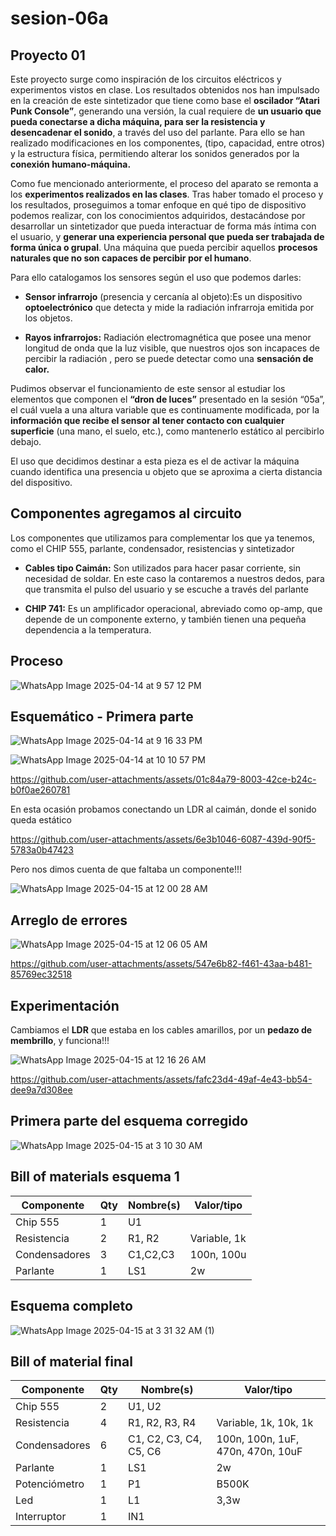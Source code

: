 # sesion-06a

## Proyecto 01

Este proyecto surge como inspiración de los circuitos eléctricos y experimentos vistos en clase. Los resultados obtenidos nos han impulsado en la creación de este sintetizador que tiene como base el **oscilador “Atari Punk Console”**, generando una versión,  la cual requiere de **un usuario que pueda conectarse a dicha máquina, para ser la resistencia y desencadenar el sonido**, a través del uso del parlante. Para ello se han realizado modificaciones en los componentes, (tipo, capacidad, entre otros) y la estructura física, permitiendo alterar los sonidos generados por la **conexión humano-máquina.**

Como fue mencionado anteriormente, el proceso del aparato se remonta a los **experimentos realizados en las clases**. Tras haber tomado el proceso y los resultados, proseguimos a tomar enfoque en qué tipo de dispositivo podemos realizar, con los conocimientos adquiridos, destacándose por desarrollar un sintetizador que pueda interactuar de forma más íntima con el usuario, y **generar una experiencia personal que pueda ser trabajada de forma única o grupal**. Una máquina que pueda percibir aquellos **procesos naturales que no son capaces de percibir por el humano**.

Para ello catalogamos los sensores según el uso que podemos darles:

- **Sensor infrarrojo** (presencia y cercanía al objeto):Es un dispositivo **optoelectrónico** que detecta y mide la radiación infrarroja  emitida por los objetos.

- **Rayos infrarrojos:** Radiación electromagnética que posee una menor longitud de onda que la luz visible, que nuestros ojos son incapaces de percibir la radiación , pero se puede detectar como una **sensación de calor.**

Pudimos observar el funcionamiento de este sensor al estudiar los elementos que componen el **“dron de luces”** presentado en la sesión “05a”, el cuál vuela a una altura variable que es continuamente modificada, por la **información que recibe el sensor al tener contacto con cualquier superficie** (una mano, el suelo, etc.), como mantenerlo estático al percibirlo debajo.

El uso que decidimos destinar a esta pieza es el de activar la máquina cuando identifica una presencia u objeto que se aproxima a cierta distancia del dispositivo.

## Componentes agregamos al circuito

Los componentes que utilizamos para complementar los que ya tenemos, como el CHIP 555, parlante, condensador, resistencias y sintetizador

- **Cables tipo Caimán:** Son utilizados para hacer pasar corriente, sin necesidad de soldar. En este caso la contaremos a nuestros dedos, para que transmita el pulso del usuario y se escuche a través del parlante
  
- **CHIP 741:** Es un amplificador operacional, abreviado como op-amp, que  depende de un componente externo, y también tienen una pequeña dependencia a la temperatura.

## Proceso

![WhatsApp Image 2025-04-14 at 9 57 12 PM](https://github.com/user-attachments/assets/c299ac5b-6c52-439f-9335-00f9782de4f2)

## Esquemático - Primera parte

![WhatsApp Image 2025-04-14 at 9 16 33 PM](https://github.com/user-attachments/assets/3dd10f62-5c41-4f81-95bd-aff92467df84)

![WhatsApp Image 2025-04-14 at 10 10 57 PM](https://github.com/user-attachments/assets/03d5d335-aec2-4837-8cb9-53150997acca)

<https://github.com/user-attachments/assets/01c84a79-8003-42ce-b24c-b0f0ae260781>

En esta ocasión probamos conectando un LDR al caimán, donde el sonido queda estático  

<https://github.com/user-attachments/assets/6e3b1046-6087-439d-90f5-5783a0b47423>

 Pero nos dimos cuenta de que faltaba un componente!!!

 ![WhatsApp Image 2025-04-15 at 12 00 28 AM](https://github.com/user-attachments/assets/979a5d7e-6f49-4dcd-9412-947ec612061e)

## Arreglo de errores

 ![WhatsApp Image 2025-04-15 at 12 06 05 AM](https://github.com/user-attachments/assets/041c3b2a-5799-4a44-9650-d4b17ef6e887)

<https://github.com/user-attachments/assets/547e6b82-f461-43aa-b481-85769ec32518>

## Experimentación

Cambiamos el **LDR** que estaba en los cables amarillos, por un **pedazo de membrillo**, y funciona!!!

![WhatsApp Image 2025-04-15 at 12 16 26 AM](https://github.com/user-attachments/assets/f76a36e3-8174-494a-9bb7-d52c60df6218)

<https://github.com/user-attachments/assets/fafc23d4-49af-4e43-bb54-dee9a7d308ee>

## Primera parte del esquema corregido

![WhatsApp Image 2025-04-15 at 3 10 30 AM](https://github.com/user-attachments/assets/47625dfd-8b80-44e5-ad6f-5b12937dec05)

## Bill of materials esquema 1

| Componente       | Qty | Nombre(s) | Valor/tipo |
|-----------------------|---------|------------|----------------|
| Chip 555              | 1       | U1         |                |
| Resistencia           | 2       | R1, R2     | Variable, 1k   |
| Condensadores         | 3       | C1,C2,C3   | 100n, 100u     |
| Parlante              | 1       |  LS1       |      2w        |

## Esquema completo

![WhatsApp Image 2025-04-15 at 3 31 32 AM (1)](https://github.com/user-attachments/assets/132ddb01-a23e-4f2c-a78a-8fe81fba02f0)

## Bill of material final

| Componente       | Qty | Nombre(s) | Valor/tipo |
|-----------------------|---------|------------|----------------|
| Chip 555                 | 2       | U1, U2         |                |
| Resistencia              | 4       | R1, R2, R3, R4        | Variable, 1k, 10k, 1k      |
| Condensadores      | 6       | C1, C2, C3, C4, C5, C6         | 100n, 100n, 1uF, 470n, 470n, 10uF        |
| Parlante                  | 1       |  LS1         |      2w          |
| Potenciómetro                  | 1       |  P1         |      B500K          |
| Led                  | 1       |  L1         |      3,3w          |
| Interruptor                  | 1       |  IN1         |               |
